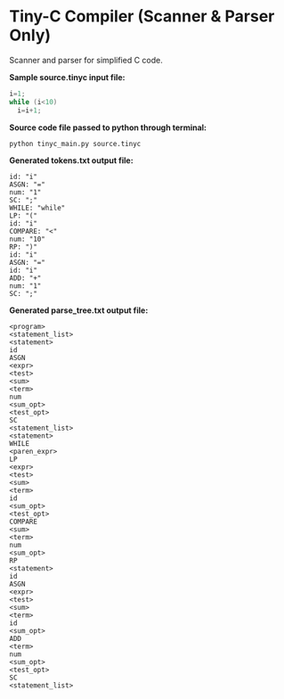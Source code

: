 # Tiny-C Compiler (Scanner & Parser Only)

Scanner and parser for simplified C code.

**Sample source.tinyc input file:**
```C
i=1;
while (i<10)
  i=i+1;
```

**Source code file passed to python through terminal:**
```
python tinyc_main.py source.tinyc
```

**Generated tokens.txt output file:**
```
id: "i"
ASGN: "="
num: "1"
SC: ";"
WHILE: "while"
LP: "("
id: "i"
COMPARE: "<"
num: "10"
RP: ")"
id: "i"
ASGN: "="
id: "i"
ADD: "+"
num: "1"
SC: ";"
```

**Generated parse_tree.txt output file:**
```
<program>
<statement_list>
<statement>
id
ASGN
<expr>
<test>
<sum>
<term>
num
<sum_opt>
<test_opt>
SC
<statement_list>
<statement>
WHILE
<paren_expr>
LP
<expr>
<test>
<sum>
<term>
id
<sum_opt>
<test_opt>
COMPARE
<sum>
<term>
num
<sum_opt>
RP
<statement>
id
ASGN
<expr>
<test>
<sum>
<term>
id
<sum_opt>
ADD
<term>
num
<sum_opt>
<test_opt>
SC
<statement_list>
```
